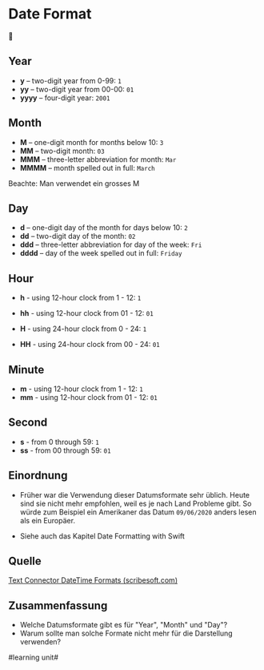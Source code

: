 # Date Format
📅

## Year
- **y**  – two-digit year from 0-99: `1`
- **yy**  – two-digit year from 00-00: `01`
- **yyyy**  – four-digit year: `2001`

## Month
- **M**  – one-digit month for months below 10: `3`
- **MM**  – two-digit month: `03`
- **MMM**  – three-letter abbreviation for month: `Mar`
- **MMMM**  – month spelled out in full: `March`

Beachte: Man verwendet ein grosses M

## Day
- **d**  – one-digit day of the month for days below 10: `2`
- **dd**  – two-digit day of the month: `02`
- **ddd**  – three-letter abbreviation for day of the week: `Fri`
- **dddd**  – day of the week spelled out in full: `Friday`

## Hour

- **h** - using 12-hour clock from 1 - 12: `1`
- **hh** - using 12-hour clock from 01 - 12: `01`

- **H** - using 24-hour clock from 0 - 24: `1`
- **HH** - using 24-hour clock from 00 - 24: `01`


## Minute

- **m** - using 12-hour clock from 1 - 12: `1`
- **mm** - using 12-hour clock from 01 - 12: `01`

## Second

- **s** - from 0 through 59: `1`
- **ss** - from 00 through 59: `01`

## Einordnung
- Früher war die Verwendung dieser Datumsformate sehr üblich. Heute sind sie nicht mehr empfohlen, weil es je nach Land Probleme gibt. So würde zum Beispiel ein Amerikaner das Datum `09/06/2020` anders lesen als ein Europäer.

- Siehe auch das Kapitel Date Formatting with Swift

## Quelle

[Text Connector DateTime Formats (scribesoft.com)][1]

## Zusammenfassung
- Welche Datumsformate gibt es für "Year", "Month" und "Day"?
- Warum sollte man solche Formate nicht mehr für die Darstellung verwenden?

[1]:	https://help.scribesoft.com/scribe/en/sol/general/datetime.htm#:~:text=dd%2FMM%2Fyyyy%20%E2%80%94%20Example,Example%3A%202013%2F6%2F23

#learning unit#